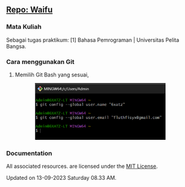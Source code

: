 ## <a href="" target="_blank">Repo: Waifu</a>

### Mata Kuliah
Sebagai tugas praktikum: [1] Bahasa Pemrograman | Universitas Pelita Bangsa. 

### Cara menggunakan Git
1. Memilih Git Bash yang sesuai,
<p align="center">
  <img src="/ss/3.png" width="350"">
</p>

### Documentation
All associated resources. are licensed under the [MIT License](https://mit-license.org/).

Updated on 13-09-2023 Saturday 08.33 AM.
